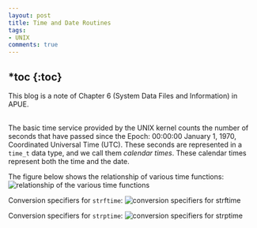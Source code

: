 ```yaml
---
layout: post
title: Time and Date Routines
tags:
- UNIX
comments: true
---
```


*toc
{:toc}
---

This blog is a note of Chapter 6 (System Data Files and Information) in APUE.
<br><br>

The basic time service provided by the UNIX kernel counts the number of seconds that have passed since the Epoch: 00:00:00 January 1, 1970, Coordinated Universal Time (UTC). These seconds are represented in a `time_t` data type, and we call them *calendar times*. These calendar times represent both the time and the date.

The figure below shows the relationship of various time functions:
![relationship of the various time functions](../images/relationship_of_time_functions.png)

Conversion specifiers for `strftime`:
![conversion specifiers for strftime](../images/conversion_specifiers_for_strftime.png)

Conversion specifiers for `strptime`:
![conversion specifiers for strptime](../images/conversion_specifiers_for_strptime.png)

